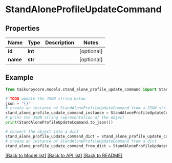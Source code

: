 # StandAloneProfileUpdateCommand


## Properties

Name | Type | Description | Notes
------------ | ------------- | ------------- | -------------
**id** | **int** |  | [optional] 
**name** | **str** |  | [optional] 

## Example

```python
from taikunpycore.models.stand_alone_profile_update_command import StandAloneProfileUpdateCommand

# TODO update the JSON string below
json = "{}"
# create an instance of StandAloneProfileUpdateCommand from a JSON string
stand_alone_profile_update_command_instance = StandAloneProfileUpdateCommand.from_json(json)
# print the JSON string representation of the object
print(StandAloneProfileUpdateCommand.to_json())

# convert the object into a dict
stand_alone_profile_update_command_dict = stand_alone_profile_update_command_instance.to_dict()
# create an instance of StandAloneProfileUpdateCommand from a dict
stand_alone_profile_update_command_from_dict = StandAloneProfileUpdateCommand.from_dict(stand_alone_profile_update_command_dict)
```
[[Back to Model list]](../README.md#documentation-for-models) [[Back to API list]](../README.md#documentation-for-api-endpoints) [[Back to README]](../README.md)


